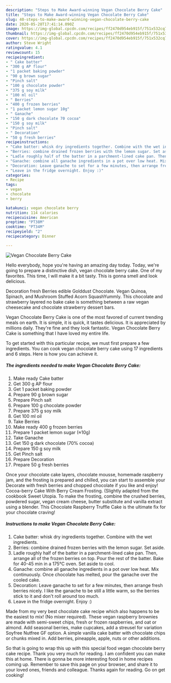 ```yaml
---
description: "Steps to Make Award-winning Vegan Chocolate Berry Cake"
title: "Steps to Make Award-winning Vegan Chocolate Berry Cake"
slug: 40-steps-to-make-award-winning-vegan-chocolate-berry-cake
date: 2020-05-28T17:41:14.090Z
image: https://img-global.cpcdn.com/recipes/ff2470d954eb915f/751x532cq70/vegan-chocolate-berry-cake-recipe-main-photo.jpg
thumbnail: https://img-global.cpcdn.com/recipes/ff2470d954eb915f/751x532cq70/vegan-chocolate-berry-cake-recipe-main-photo.jpg
cover: https://img-global.cpcdn.com/recipes/ff2470d954eb915f/751x532cq70/vegan-chocolate-berry-cake-recipe-main-photo.jpg
author: Steve Wright
ratingvalue: 4.1
reviewcount: 15
recipeingredient:
- " Cake batter"
- "300 g AP flour"
- "1 packet baking powder"
- "90 g brown sugar"
- "Pinch salt"
- "100 g chocolate powder"
- "375 g soy milk"
- "100 ml oil"
- " Berries"
- "400 g frozen berries"
- "1 packet lemon sugar 10g"
- " Ganache"
- "150 g dark chocolate 70 cocoa"
- "150 g soy milk"
- "Pinch salt"
- " Decoration"
- "50 g fresh berries"
recipeinstructions:
- "Cake batter: whisk dry ingredients together. Combine with the wet ingredients."
- "Berries: combine drained frozen berries with the lemon sugar. Set aside."
- "Ladle roughly half of the batter in a parchment-lined cake pan. Then, arrange all of the frozen berries on top. Pour the rest of the batter. Bake for 40-45 min in a 175°C oven. Set aside to cool."
- "Ganache: combine all ganache ingredients in a pot over low heat. Mix continuously. Once chocolate has melted, pour the ganache over the cooled cake."
- "Decoration: Leave ganache to set for a few minutes, then arrange fresh berries nicely. I like the ganache to be still a little warm, so the berries stick to it and don&#39;t roll around too much."
- "Leave in the fridge overnight. Enjoy :)"
categories:
- Recipe
tags:
- vegan
- chocolate
- berry

katakunci: vegan chocolate berry 
nutrition: 114 calories
recipecuisine: American
preptime: "PT38M"
cooktime: "PT34M"
recipeyield: "2"
recipecategory: Dinner

---
```



![Vegan Chocolate Berry Cake](https://img-global.cpcdn.com/recipes/ff2470d954eb915f/751x532cq70/vegan-chocolate-berry-cake-recipe-main-photo.jpg)

Hello everybody, hope you're having an amazing day today. Today, we're going to prepare a distinctive dish, vegan chocolate berry cake. One of my favorites. This time, I will make it a bit tasty. This is gonna smell and look delicious.

Decoration fresh Berries edible Golddust Chocolate. Vegan Quinoa, Spinach, and Mushroom Stuffed Acorn SquashYummly. This chocolate and strawberry layered no bake cake is something between a raw vegan cheesecake and chocolate strawberry dessert bars.

Vegan Chocolate Berry Cake is one of the most favored of current trending meals on earth. It is simple, it is quick, it tastes delicious. It is appreciated by millions daily. They're fine and they look fantastic. Vegan Chocolate Berry Cake is something that I have loved my entire life.


To get started with this particular recipe, we must first prepare a few ingredients. You can cook vegan chocolate berry cake using 17 ingredients and 6 steps. Here is how you can achieve it.

<!--inarticleads1-->

##### The ingredients needed to make Vegan Chocolate Berry Cake:

1. Make ready  Cake batter
1. Get 300 g AP flour
1. Get 1 packet baking powder
1. Prepare 90 g brown sugar
1. Prepare Pinch salt
1. Prepare 100 g chocolate powder
1. Prepare 375 g soy milk
1. Get 100 ml oil
1. Take  Berries
1. Make ready 400 g frozen berries
1. Prepare 1 packet lemon sugar (≈10g)
1. Take  Ganache
1. Get 150 g dark chocolate (70% cocoa)
1. Prepare 150 g soy milk
1. Get Pinch salt
1. Prepare  Decoration
1. Prepare 50 g fresh berries


Once your chocolate cake layers, chocolate mousse, homemade raspberry jam, and the frosting is prepared and chilled, you can start to assemble your Decorate with fresh berries and chopped chocolate if you like and enjoy! Cocoa-berry Cake With Berry Cream Frosting. (Slightly adapted from the cookbook Sweet Utopia. To make the frosting, combine the crushed berries, powdered sugar, vegan cream cheese, butter substitute and vanilla extract using a blender. This Chocolate Raspberry Truffle Cake is the ultimate fix for your chocolate craving! 

<!--inarticleads2-->

##### Instructions to make Vegan Chocolate Berry Cake:

1. Cake batter: whisk dry ingredients together. Combine with the wet ingredients.
1. Berries: combine drained frozen berries with the lemon sugar. Set aside.
1. Ladle roughly half of the batter in a parchment-lined cake pan. Then, arrange all of the frozen berries on top. Pour the rest of the batter. Bake for 40-45 min in a 175°C oven. Set aside to cool.
1. Ganache: combine all ganache ingredients in a pot over low heat. Mix continuously. Once chocolate has melted, pour the ganache over the cooled cake.
1. Decoration: Leave ganache to set for a few minutes, then arrange fresh berries nicely. I like the ganache to be still a little warm, so the berries stick to it and don&#39;t roll around too much.
1. Leave in the fridge overnight. Enjoy :)


Made from my very best chocolate cake recipe which also happens to be the easiest to mix! (No mixer required). These vegan raspberry brownies are made with semi-sweet chips, fresh or frozen raspberries, and oat or almond. Add seasonal berries, make cupcakes, add a streusel for variation Soyfree Nutfree GF option. A simple vanilla cake batter with chocolate chips or chunks mixed in. Add berries, pineapple, apple, nuts or other additions. 

So that is going to wrap this up with this special food vegan chocolate berry cake recipe. Thank you very much for reading. I am confident you can make this at home. There is gonna be more interesting food in home recipes coming up. Remember to save this page on your browser, and share it to your loved ones, friends and colleague. Thanks again for reading. Go on get cooking!
